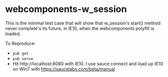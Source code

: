 # webcomponents-w_session

This is the minimal test case that will show that w_session's start() method never complete's its future, in IE10, when the webcomponents polyfill is loaded.

To Reproduce:
* `pub get`
* `pub serve`
*  Hit http://localhost:8080 with IE10.  I use sauce connect and load up IE10 on Win7 with https://saucelabs.com/beta/manual
